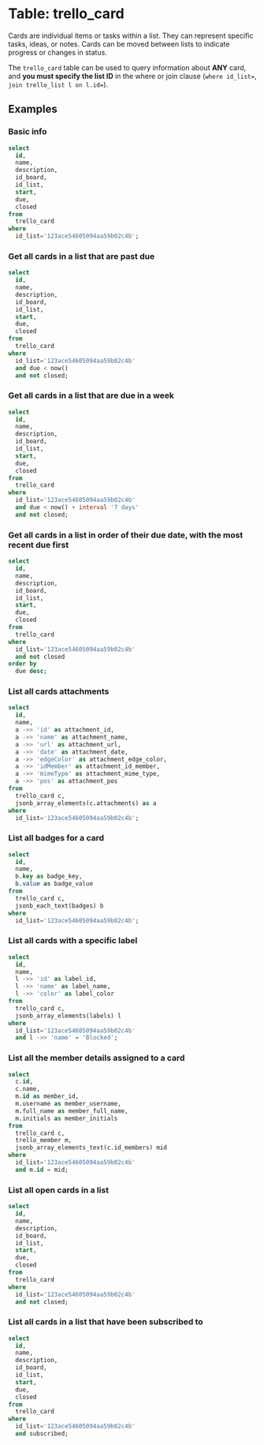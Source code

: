 # Table: trello_card

Cards are individual items or tasks within a list. They can represent specific tasks, ideas, or notes. Cards can be moved between lists to indicate progress or changes in status.

The `trello_card` table can be used to query information about **ANY** card, and **you must specify the list ID** in the where or join clause (`where id_list=`, `join trello_list l on l.id=`).

## Examples

### Basic info

```sql
select
  id,
  name,
  description,
  id_board,
  id_list,
  start,
  due,
  closed
from
  trello_card
where
  id_list='123ace54605094aa59b02c4b';
```

### Get all cards in a list that are past due

```sql
select
  id,
  name,
  description,
  id_board,
  id_list,
  start,
  due,
  closed
from
  trello_card
where
  id_list='123ace54605094aa59b02c4b'
  and due < now()
  and not closed;
```

### Get all cards in a list that are due in a week

```sql
select
  id,
  name,
  description,
  id_board,
  id_list,
  start,
  due,
  closed
from
  trello_card
where
  id_list='123ace54605094aa59b02c4b'
  and due < now() + interval '7 days'
  and not closed;
```

### Get all cards in a list in order of their due date, with the most recent due first

```sql
select
  id,
  name,
  description,
  id_board,
  id_list,
  start,
  due,
  closed
from
  trello_card
where
  id_list='123ace54605094aa59b02c4b'
  and not closed
order by
  due desc;
```

### List all cards attachments

```sql
select
  id,
  name,
  a ->> 'id' as attachment_id,
  a ->> 'name' as attachment_name,
  a ->> 'url' as attachment_url,
  a ->> 'date' as attachment_date,
  a ->> 'edgeColor' as attachment_edge_color,
  a ->> 'idMember' as attachment_id_member,
  a ->> 'mimeType' as attachment_mime_type,
  a ->> 'pos' as attachment_pos
from 
  trello_card c,
  jsonb_array_elements(c.attachments) as a
where
  id_list='123ace54605094aa59b02c4b';
```

### List all badges for a card

```sql
select
  id,
  name,
  b.key as badge_key,
  b.value as badge_value
from
  trello_card c,
  jsonb_each_text(badges) b
where
  id_list='123ace54605094aa59b02c4b';
```

### List all cards with a specific label

```sql
select
  id,
  name,
  l ->> 'id' as label_id,
  l ->> 'name' as label_name,
  l ->> 'color' as label_color
from
  trello_card c,
  jsonb_array_elements(labels) l
where
  id_list='123ace54605094aa59b02c4b'
  and l ->> 'name' = 'Blocked';
```

### List all the member details assigned to a card

```sql
select
  c.id,
  c.name,
  m.id as member_id,
  m.username as member_username,
  m.full_name as member_full_name,
  m.initials as member_initials
from
  trello_card c,
  trello_member m,
  jsonb_array_elements_text(c.id_members) mid
where
  id_list='123ace54605094aa59b02c4b'
  and m.id = mid;
```

### List all open cards in a list

```sql
select
  id,
  name,
  description,
  id_board,
  id_list,
  start,
  due,
  closed
from
  trello_card
where
  id_list='123ace54605094aa59b02c4b'
  and not closed;
```

### List all cards in a list that have been subscribed to

```sql
select
  id,
  name,
  description,
  id_board,
  id_list,
  start,
  due,
  closed
from
  trello_card
where
  id_list='123ace54605094aa59b02c4b'
  and subscribed;
```